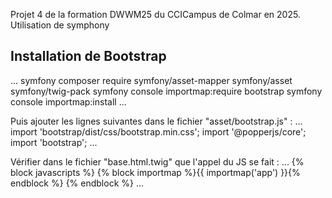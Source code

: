 Projet 4 de la formation DWWM25 du CCICampus de Colmar en 2025. Utilisation de symphony
## Installation de Bootstrap

... 
symfony composer require symfony/asset-mapper symfony/asset symfony/twig-pack
symfony console importmap:require bootstrap
symfony console importmap:install
...

Puis ajouter les lignes suivantes dans le fichier "asset/bootstrap.js" :
...
import 'bootstrap/dist/css/bootstrap.min.css';
import '@popperjs/core';
import 'bootstrap';
...

Vérifier dans le fichier "base.html.twig" que l'appel du JS se fait :
...
{% block javascripts %}
    {% block importmap %}{{ importmap('app') }}{% endblock %}
{% endblock %}
...
